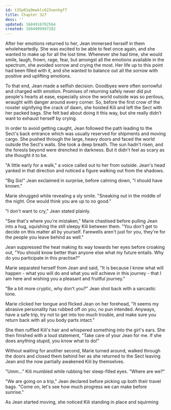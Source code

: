 ```yaml
---
id: t35p01q9mwklc623uenkgf7
title: Chapter 327
desc: ''
updated: 1684916702564
created: 1684909497282
---
```


After her emotions returned to her, Jean immersed herself in them wholeheartedly. She was excited to be able to feel once again, and she wanted to make up for all the lost time. Whenever she had time, she would smile, laugh, frown, rage, fear, but amongst all the emotions available in the spectrum, she avoided sorrow and crying the most. Her life up to this point had been filled with it, and she wanted to balance out all the sorrow with positive and uplifting emotions.

To that end, Jean made a selfish decision. Goodbyes were often sorrowful and charged with emotion. Promises of returning safely never did put people's hearts at ease, especially since the world outside was so perilous, wraught with danger around every corner. So, before the first crow of the rooster signifying the crack of dawn, she hoisted Kili and left the Sect with her packed bags. She felt bad about doing it this way, but she really didn't want to exhaust herself by crying.

In order to avoid getting caught, Jean followed the path leading to the Sect's back entrance which was usually reserved for shipments and moving cargo. She pushed through the large, heavy doors and faced the world outside the Sect's walls. She took a deep breath. The sun hadn't risen, and the forests beyond were drenched in darkness. But it didn't feel as scary as she thought it to be.

"A little early for a walk," a voice called out to her from outside. Jean's head yanked in that direction and noticed a figure walking out from the shadows.

"Big Sis!" Jean exclaimed in surprise, before calming down, "I should have known."

Marie shrugged while revealing a sly smile. "Sneaking out in the middle of the night. One would think you are up to no good."

"I don't want to cry," Jean stated plainly.

"See that's where you're mistaken," Marie chastised before pulling Jean into a hug, squishing the still sleepy Kili between them. "You don't get to decide on this matter all by yourself. Farewells aren't just for you, they're for the people you leave behind as well."

Jean suppressed the heat making its way towards her eyes before croaking out, "You should know better than anyone else what my future entails. Why do you participate in this practise?"

Marie separated herself from Jean and said, "It is because I know what will happen - what you will do and what you will achieve in this journey - that I am here and wishing you a pleasant and fruitful journey."

"Be a bit more cryptic, why don't you?" Jean shot back with a sarcastic tone.

Marie clicked her tongue and flicked Jean on her forehead, "It seems my abrasive personality has rubbed off on you, no pun intended. Anyways, have a safe trip, try not to get into too much trouble, and make sure you return back with all you body parts intact."

She then ruffled Kili's hair and whispered something into the girl's ears. She then finished with a loud statement, "Take care of your Jean for me. If she does anything stupid, you know what to do!"

Without waiting for another second, Marie turned around, walked through the doors and closed them behind her as she returned to the Sect leaving Jean and the now partially awakened Kili by themselves.

"Umm..." Kili mumbled while rubbing her sleep-filled eyes. "Where are we?"

"We are going on a trip," Jean declared before picking up both their travel bags. "Come on, let's see how much progress we can make before sunrise."

As Jean started moving, she noticed Kili standing in place and squirming 